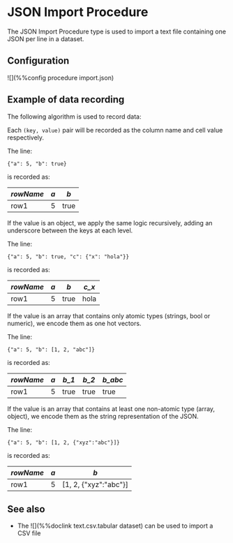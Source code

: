 # JSON Import Procedure

The JSON Import Procedure type is used to import a text file containing
one JSON per line in a dataset.


## Configuration

![](%%config procedure import.json)

## Example of data recording

The following algorithm is used to record data:

Each `(key, value)` pair will be recorded as the column name and cell value respectively.

The line:

    {"a": 5, "b": true}

is recorded as:

| *rowName* | *a* | *b* |
|-----------|-----|-----|
| row1 | 5 | true |

If the value is an object, we apply the same logic recursively, adding an underscore
between the keys at each level.

The line:

    {"a": 5, "b": true, "c": {"x": "hola"}}

is recorded as:

| *rowName* | *a* | *b* | *c_x* |
|-----------|-----|-----|-------|
| row1 | 5 | true | hola |


If the value is an array that contains only atomic types (strings, bool or numeric), we
encode them as one hot vectors.


The line:

    {"a": 5, "b": [1, 2, "abc"]}

is recorded as:

| *rowName* | *a* | *b_1* | *b_2* | *b_abc* |
|-----------|-----|-----|-------|-----------|
| row1 | 5 | true | true | true |


If the value is an array that contains at least one non-atomic type (array, object), we
encode them as the string representation of the JSON.

The line:

    {"a": 5, "b": [1, 2, {"xyz":"abc"}]}

is recorded as:

| *rowName* | *a* | *b* |
|-----------|-----|-----|
| row1 | 5 | [1, 2, {"xyz":"abc"}] |

## See also

* The ![](%%doclink text.csv.tabular dataset) can be used to import a CSV file

